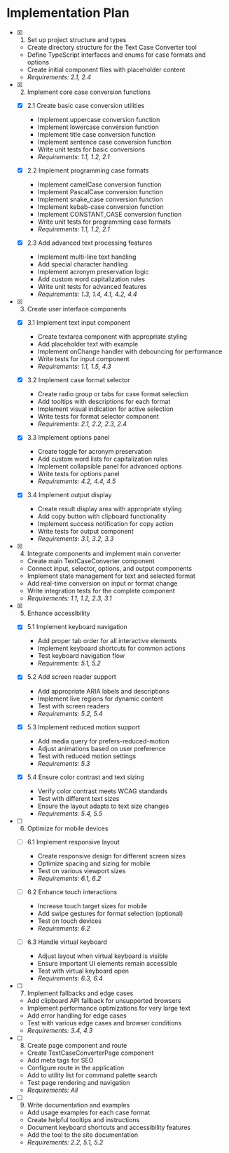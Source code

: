 # Implementation Plan

- [x] 1. Set up project structure and types

  - Create directory structure for the Text Case Converter tool
  - Define TypeScript interfaces and enums for case formats and options
  - Create initial component files with placeholder content
  - _Requirements: 2.1, 2.4_

- [x] 2. Implement core case conversion functions

  - [x] 2.1 Create basic case conversion utilities

    - Implement uppercase conversion function
    - Implement lowercase conversion function
    - Implement title case conversion function
    - Implement sentence case conversion function
    - Write unit tests for basic conversions
    - _Requirements: 1.1, 1.2, 2.1_

  - [x] 2.2 Implement programming case formats

    - Implement camelCase conversion function
    - Implement PascalCase conversion function
    - Implement snake_case conversion function
    - Implement kebab-case conversion function
    - Implement CONSTANT_CASE conversion function
    - Write unit tests for programming case formats
    - _Requirements: 1.1, 1.2, 2.1_

  - [x] 2.3 Add advanced text processing features

    - Implement multi-line text handling
    - Add special character handling
    - Implement acronym preservation logic
    - Add custom word capitalization rules
    - Write unit tests for advanced features
    - _Requirements: 1.3, 1.4, 4.1, 4.2, 4.4_

- [x] 3. Create user interface components

  - [x] 3.1 Implement text input component

    - Create textarea component with appropriate styling
    - Add placeholder text with example
    - Implement onChange handler with debouncing for performance
    - Write tests for input component
    - _Requirements: 1.1, 1.5, 4.3_

  - [x] 3.2 Implement case format selector

    - Create radio group or tabs for case format selection
    - Add tooltips with descriptions for each format
    - Implement visual indication for active selection
    - Write tests for format selector component
    - _Requirements: 2.1, 2.2, 2.3, 2.4_

  - [x] 3.3 Implement options panel

    - Create toggle for acronym preservation
    - Add custom word lists for capitalization rules
    - Implement collapsible panel for advanced options
    - Write tests for options panel
    - _Requirements: 4.2, 4.4, 4.5_

  - [x] 3.4 Implement output display

    - Create result display area with appropriate styling
    - Add copy button with clipboard functionality
    - Implement success notification for copy action
    - Write tests for output component
    - _Requirements: 3.1, 3.2, 3.3_

- [x] 4. Integrate components and implement main converter

  - Create main TextCaseConverter component
  - Connect input, selector, options, and output components
  - Implement state management for text and selected format
  - Add real-time conversion on input or format change
  - Write integration tests for the complete component
  - _Requirements: 1.1, 1.2, 2.3, 3.1_

- [x] 5. Enhance accessibility

  - [x] 5.1 Implement keyboard navigation

    - Add proper tab order for all interactive elements
    - Implement keyboard shortcuts for common actions
    - Test keyboard navigation flow
    - _Requirements: 5.1, 5.2_

  - [x] 5.2 Add screen reader support

    - Add appropriate ARIA labels and descriptions
    - Implement live regions for dynamic content
    - Test with screen readers
    - _Requirements: 5.2, 5.4_

  - [x] 5.3 Implement reduced motion support

    - Add media query for prefers-reduced-motion
    - Adjust animations based on user preference
    - Test with reduced motion settings
    - _Requirements: 5.3_

  - [x] 5.4 Ensure color contrast and text sizing

    - Verify color contrast meets WCAG standards
    - Test with different text sizes
    - Ensure the layout adapts to text size changes
    - _Requirements: 5.4, 5.5_

- [ ] 6. Optimize for mobile devices

  - [ ] 6.1 Implement responsive layout

    - Create responsive design for different screen sizes
    - Optimize spacing and sizing for mobile
    - Test on various viewport sizes
    - _Requirements: 6.1, 6.2_

  - [ ] 6.2 Enhance touch interactions

    - Increase touch target sizes for mobile
    - Add swipe gestures for format selection (optional)
    - Test on touch devices
    - _Requirements: 6.2_

  - [ ] 6.3 Handle virtual keyboard
    - Adjust layout when virtual keyboard is visible
    - Ensure important UI elements remain accessible
    - Test with virtual keyboard open
    - _Requirements: 6.3, 6.4_

- [ ] 7. Implement fallbacks and edge cases

  - Add clipboard API fallback for unsupported browsers
  - Implement performance optimizations for very large text
  - Add error handling for edge cases
  - Test with various edge cases and browser conditions
  - _Requirements: 3.4, 4.3_

- [ ] 8. Create page component and route

  - Create TextCaseConverterPage component
  - Add meta tags for SEO
  - Configure route in the application
  - Add to utility list for command palette search
  - Test page rendering and navigation
  - _Requirements: All_

- [ ] 9. Write documentation and examples
  - Add usage examples for each case format
  - Create helpful tooltips and instructions
  - Document keyboard shortcuts and accessibility features
  - Add the tool to the site documentation
  - _Requirements: 2.2, 5.1, 5.2_
